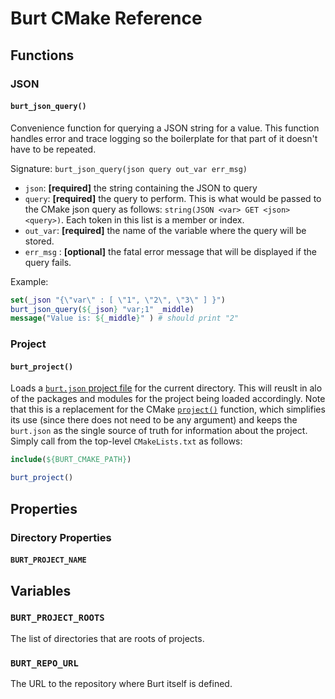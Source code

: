 # Burt CMake Reference

## Functions

### JSON

#### `burt_json_query()`

Convenience function for querying a JSON string for a value. This function handles error and trace logging so
the boilerplate for that part of it doesn't have to be repeated.

Signature: `burt_json_query(json query out_var err_msg)`

- `json`: **[required]** the string containing the JSON to query
- `query`: **[required]** the query to perform. This is what would be passed to  the CMake json query as
  follows: `string(JSON <var> GET <json> <query>)`. Each token in this list is a member or index.
- `out_var`: **[required]** the name of the variable where the query will be stored.
- `err_msg` : **[optional]** the fatal error message that will be displayed if the query fails.

Example:

```cmake
set(_json "{\"var\" : [ \"1", \"2\", \"3\" ] }")
burt_json_query(${_json} "var;1" _middle)
message("Value is: ${_middle}" ) # should print "2"
```

### Project

#### `burt_project()`

Loads a [`burt.json` project file](../JSON.md#project-file) for the current directory. This will reuslt in alo
of the packages and modules for the project being loaded accordingly. Note that this is a replacement for the
CMake [`project()`](https://cmake.org/cmake/help/latest/command/project.html) function, which simplifies its
use (since there does not need to be any argument) and keeps the `burt.json` as the single source of truth for
information about the project. Simply call from the top-level `CMakeLists.txt` as follows:

```cmake
include(${BURT_CMAKE_PATH})

burt_project()
```

## Properties

### Directory Properties

#### `BURT_PROJECT_NAME`

## Variables

### `BURT_PROJECT_ROOTS`

The list of directories that are roots of projects.

### `BURT_REPO_URL`

The URL to the repository where Burt itself is defined.
